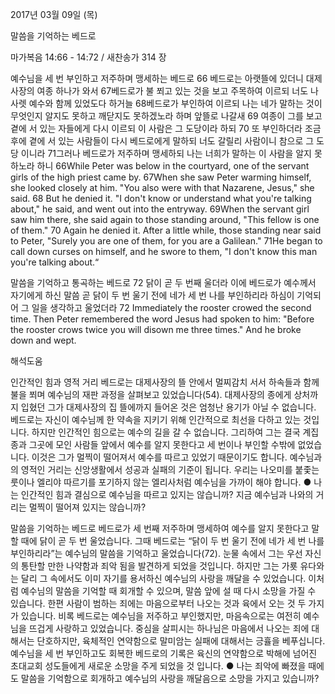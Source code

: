 2017년 03월 09일 (목)

말씀을 기억하는 베드로



마가복음 14:66 - 14:72 / 새찬송가 314 장


예수님을 세 번 부인하고 저주하며 맹세하는 베드로
66 베드로는 아랫뜰에 있더니 대제사장의 여종 하나가 와서 67베드로가 불 쬐고 있는 것을 보고 주목하여 이르되 너도 나사렛 예수와 함께 있었도다 하거늘 68베드로가 부인하여 이르되 나는 네가 말하는 것이 무엇인지 알지도 못하고 깨닫지도 못하겠노라 하며 앞뜰로 나갈새 69 여종이 그를 보고 곁에 서 있는 자들에게 다시 이르되 이 사람은 그 도당이라 하되 70 또 부인하더라 조금 후에 곁에 서 있는 사람들이 다시 베드로에게 말하되 너도 갈릴리 사람이니 참으로 그 도당 이니라 71그러나 베드로가 저주하며 맹세하되 나는 너희가 말하는 이 사람을 알지 못하노라 하니
66While Peter was below in the courtyard, one of the servant girls of the high priest came by. 67When she saw Peter warming himself, she looked closely at him. "You also were with that Nazarene, Jesus," she said. 68 But he denied it. "I don't know or understand what you're talking about," he said, and went out into the entryway. 69When the servant girl saw him there, she said again to those standing around,
"This fellow is one of them." 70 Again he denied it. After a little while, those standing near said to Peter, "Surely you are one of them, for you are a Galilean." 71He began to call down curses on himself, and he swore to them, "I don't know this man you're talking about.“

말씀을 기억하고 통곡하는 베드로
72 닭이 곧 두 번째 울더라 이에 베드로가 예수께서 자기에게 하신 말씀 곧 닭이 두 번 울기 전에 네가 세 번 나를 부인하리라 하심이 기억되어 그 일을 생각하고 울었더라
72 Immediately the rooster crowed the second time. Then Peter remembered the word Jesus had spoken to him: "Before the rooster crows twice you will disown me three times." And he broke down and
wept.

해석도움





인간적인 힘과 영적 거리
베드로는 대제사장의 뜰 안에서 멀찌감치 서서 하속들과 함께 불을 쬐며 예수님의 재판 과정을 살펴보고 있었습니다(54). 대제사장의 종에게 상처까지 입혔던 그가 대제사장의 집 뜰에까지 들어온 것은 엄청난 용기가 아닐 수 없습니다. 베드로는 자신이 예수님께 한 약속을 지키기 위해 인간적으로 최선을 다하고 있는 것입니다. 하지만 인간적인 힘으로는 예수의 길을 갈 수 없습니다. 그리하여 그는 결국 계집종과 그곳에 모인 사람들 앞에서 예수를 알지 못한다고 세 번이나 부인할 수밖에 없었습니다. 이것은 그가 멀찍이 떨어져서 예수를 따르고 있었기 때문이기도 합니다. 예수님과의 영적인 거리는 신앙생활에서 성공과 실패의 기준이 됩니다. 우리는 나오미를 붙좇는 룻이나 엘리야 따르기를 포기하지 않는 엘리사처럼 예수님을 가까이 해야 합니다.
● 나는 인간적인 힘과 결심으로 예수님을 따르고 있지는 않습니까? 지금 예수님과 나와의 거리는 멀찍이 떨어져 있지는 않습니까?

말씀을 기억하는 베드로
베드로가 세 번째 저주하며 맹세하여 예수를 알지 못한다고 말할 때에 닭이 곧 두 번 울었습니다. 그때 베드로는 “닭이 두 번 울기 전에 네가 세 번 나를 부인하리라”는 예수님의 말씀을 기억하고 울었습니다(72). 눈물 속에서 그는 우선 자신의 통탄할 만한 나약함과 죄악 됨을 발견하게 되었을 것입니다. 하지만 그는 가룟 유다와는 달리 그 속에서도 이미 자기를 용서하신 예수님의 사랑을 깨달을 수 있었습니다. 이처럼 예수님의 말씀을 기억할 때 회개할 수 있으며, 말씀 앞에 설 때 다시 소망을 가질 수 있습니다. 한편 사람이 범하는 죄에는 마음으로부터 나오는 것과 육에서 오는 것 두 가지가 있습니다. 비록 베드로는 예수님을 저주하고 부인했지만, 마음속으로는 여전히 예수님을 뜨겁게 사랑하고 있었습니다. 중심을 살피시는 하나님은 마음에서 나오는 죄에 대해서는 단호하지만, 육체적인 연약함으로 말미암는 실패에 대해서는 긍휼을 베푸십니다. 예수님을 세 번 부인하고도 회복한 베드로의 기록은 육신의 연약함으로 박해에 넘어진 초대교회 성도들에게 새로운 소망을 주게 되었을 것 입니다.
● 나는 죄악에 빠졌을 때에도 말씀을 기억함으로 회개하고 예수님의 사랑을 깨달음으로 소망을 가지고 있습니까?